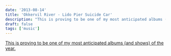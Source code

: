 ```yaml
---
date: '2013-08-14'
title: 'Okkervil River - Lido Pier Suicide Car'
description: "This is proving to be one of my most anticipated albums (and shows) of the year."
draft: false
tags: ['music']
---
```


[This is proving to be one of my most anticipated albums (and shows) of the year.](http://www.usatoday.com/story/popcandy/2013/08/14/okkervil-river/2652311)<!-- excerpt -->
